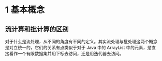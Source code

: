 # 1 基本概念

## 流计算和批计算的区别

对于什么是流处理，从不同的角度有不同的定义。其实流处理与批处理这两个概念是对立统一的，它们的关系有点类似于对于 Java 中的 ArrayList 中的元素，是直接看作一个有限数据集并用下标去访问，还是用迭代器去访问。

